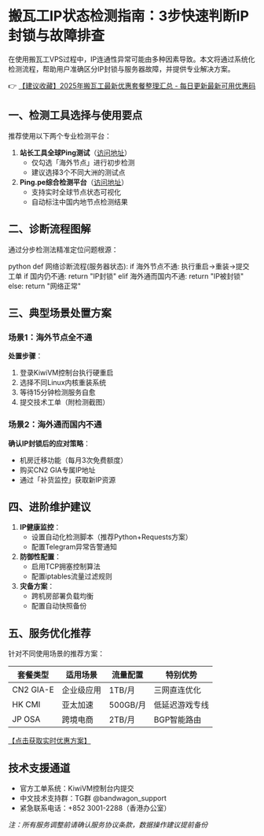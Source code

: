 # 搬瓦工IP状态检测指南：3步快速判断IP封锁与故障排查

 

在使用搬瓦工VPS过程中，IP连通性异常可能由多种因素导致。本文将通过系统化检测流程，帮助用户准确区分IP封锁与服务器故障，并提供专业解决方案。

👉 [【建议收藏】2025年搬瓦工最新优惠套餐整理汇总 - 每日更新最新可用优惠码](https://bit.ly/banwagon)

## 一、检测工具选择与使用要点
推荐使用以下两个专业检测平台：
1. **站长工具全球Ping测试**（[访问地址](http://ping.chinaz.com)）
   - 仅勾选「海外节点」进行初步检测
   - 建议选择3个不同大洲的测试点
2. **Ping.pe综合检测平台**（[访问地址](http://ping.pe)）
   - 支持实时全球节点状态可视化
   - 自动标注中国内地节点检测结果

## 二、诊断流程图解
通过分步检测法精准定位问题根源：

python
def 网络诊断流程(服务器状态):
    if 海外节点不通:
        执行重启→重装→提交工单
        if 国内仍不通:
            return "IP封锁"
    elif 海外通而国内不通:
        return "IP被封锁"
    else:
        return "网络正常"

## 三、典型场景处置方案
### 场景1：海外节点全不通
**处置步骤**：
1. 登录KiwiVM控制台执行硬重启
2. 选择不同Linux内核重装系统
3. 等待15分钟检测服务自愈
4. 提交技术工单（附检测截图）

### 场景2：海外通而国内不通
**确认IP封锁后的应对策略**：
- 机房迁移功能（每月3次免费额度）
- 购买CN2 GIA专属IP地址
- 通过「补货监控」获取新IP资源

## 四、进阶维护建议
1. **IP健康监控**：
   - 设置自动化检测脚本（推荐Python+Requests方案）
   - 配置Telegram异常告警通知
2. **防御性配置**：
   - 启用TCP拥塞控制算法
   - 配置iptables流量过滤规则
3. **灾备方案**：
   - 跨机房部署负载均衡
   - 配置自动快照备份

## 五、服务优化推荐
针对不同使用场景的推荐方案：

| 套餐类型 | 适用场景 | 流量配置 | 特别优势 |
|---------|---------|---------|---------|
| CN2 GIA-E | 企业级应用 | 1TB/月 | 三网直连优化 |
| HK CMI | 亚太加速 | 500GB/月 | 低延迟游戏专线 |
| JP OSA | 跨境电商 | 2TB/月 | BGP智能路由 |

[【点击获取实时优惠方案】](https://bit.ly/banwagon)

## 技术支援通道
- 官方工单系统：KiwiVM控制台内提交
- 中文技术支持群：TG群 @bandwagon_support
- 紧急联系电话：+852 3001-2288（香港办公室）

*注：所有服务调整前请确认服务协议条款，数据操作建议提前备份*